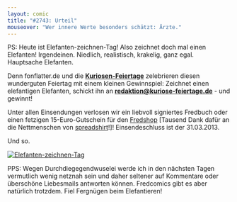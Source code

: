 ```yaml
---
layout: comic
title: "#2743: Urteil"
mouseover: "Wer innere Werte besonders schätzt: Ärzte."
---
```


PS:
Heute ist Elefanten-zeichnen-Tag!
Also zeichnet doch mal einen Elefanten! Irgendeinen. Niedlich, realistisch, krakelig, ganz egal. Hauptsache Elefanten.

Denn fonflatter.de und die <a href="http://www.kuriose-feiertage.de/"><strong>Kuriosen-Feiertage</strong></a> zelebrieren diesen wunderguten Feiertag mit einem kleinen Gewinnspiel: Zeichnet einen elefantigen Elefanten, schickt ihn an <a href="mailto:redaktion@kuriose-feiertage.de"><strong>redaktion@kuriose-feiertage.de</strong></a> - und gewinnt!

Unter allen Einsendungen verlosen wir ein liebvoll signiertes Fredbuch oder einen fetzigen 15-Euro-Gutschein für den <a href="http://fred-o-mat.spreadshirt.de/">Fredshop</a> [Tausend Dank dafür an die Nettmenschen von <a href="http://www.spreadshirt.de/">spreadshirt</a>!]!
Einsendeschluss ist der 31.03.2013.

Und so.

<a href="http://www.fonflatter.de/bilder/elefanten-zeichnen_2013_1200.png" title="Elefanten-zeichnen-Tag"><img src="http://www.fonflatter.de/bilder/elefanten-zeichnen_2013_400.png" alt="Elefanten-zeichnen-Tag" /></a>

PPS: 
Wegen Durchdiegegendwuselei werde ich in den nächsten Tagen vermutlich wenig netznah sein und daher seltener auf Kommentare oder überschöne Liebesmails antworten können. Fredcomics gibt es aber natürlich trotzdem.
Fiel Fergnügen beim Elefantieren!


